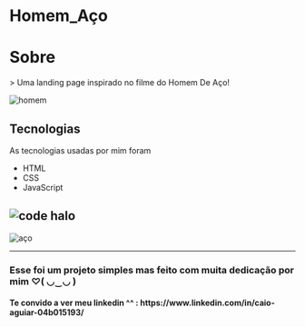 # Homem_Aço

<h1>Sobre</h1>
> Uma landing page inspirado no filme do Homem De Aço!

![homem](https://user-images.githubusercontent.com/88971985/198893332-4dc90955-e920-47ac-83a5-c0b7822c2c53.png)

<h2>Tecnologias</h2>
 <p>As tecnologias usadas por mim foram</p>
  <ul>
  <li>HTML</li>
  <li>CSS</li>
  <li>JavaScript</li>
  </ul>
  
  ![code halo](https://user-images.githubusercontent.com/88971985/160398354-f6510982-5418-4894-a432-e9cb6bde4567.png)
  -------------

![aço](https://user-images.githubusercontent.com/88971985/198893406-b86f90c7-e2f2-4bd8-b503-9c95d024976d.gif)
  
  -------------
  
  <h3>Esse foi um projeto simples mas feito com muita dedicação por mim ♡( ◡‿◡ )</h3>

  <h4>Te convido a ver meu linkedin ^^ : https://www.linkedin.com/in/caio-aguiar-04b015193/</h4>
